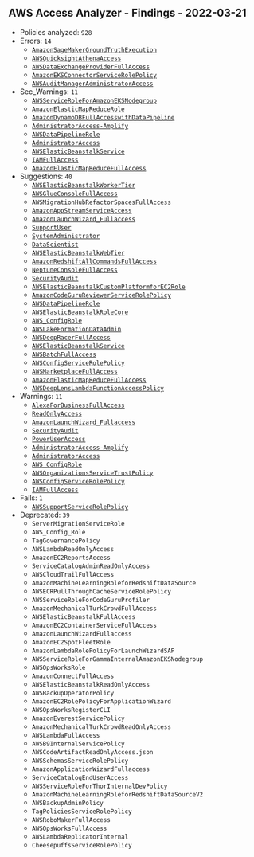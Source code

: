 ## AWS Access Analyzer - Findings - 2022-03-21

- Policies analyzed: `928`
- Errors: `14`
  - [`AmazonSageMakerGroundTruthExecution`](./AmazonSageMakerGroundTruthExecution.json)
  - [`AWSQuicksightAthenaAccess`](./AWSQuicksightAthenaAccess.json)
  - [`AWSDataExchangeProviderFullAccess`](./AWSDataExchangeProviderFullAccess.json)
  - [`AmazonEKSConnectorServiceRolePolicy`](./AmazonEKSConnectorServiceRolePolicy.json)
  - [`AWSAuditManagerAdministratorAccess`](./AWSAuditManagerAdministratorAccess.json)
- Sec_Warnings: `11`
  - [`AWSServiceRoleForAmazonEKSNodegroup`](./AWSServiceRoleForAmazonEKSNodegroup.json)
  - [`AmazonElasticMapReduceRole`](./AmazonElasticMapReduceRole.json)
  - [`AmazonDynamoDBFullAccesswithDataPipeline`](./AmazonDynamoDBFullAccesswithDataPipeline.json)
  - [`AdministratorAccess-Amplify`](./AdministratorAccess-Amplify.json)
  - [`AWSDataPipelineRole`](./AWSDataPipelineRole.json)
  - [`AdministratorAccess`](./AdministratorAccess.json)
  - [`AWSElasticBeanstalkService`](./AWSElasticBeanstalkService.json)
  - [`IAMFullAccess`](./IAMFullAccess.json)
  - [`AmazonElasticMapReduceFullAccess`](./AmazonElasticMapReduceFullAccess.json)
- Suggestions: `40`
  - [`AWSElasticBeanstalkWorkerTier`](./AWSElasticBeanstalkWorkerTier.json)
  - [`AWSGlueConsoleFullAccess`](./AWSGlueConsoleFullAccess.json)
  - [`AWSMigrationHubRefactorSpacesFullAccess`](./AWSMigrationHubRefactorSpacesFullAccess.json)
  - [`AmazonAppStreamServiceAccess`](./AmazonAppStreamServiceAccess.json)
  - [`AmazonLaunchWizard_Fullaccess`](./AmazonLaunchWizard_Fullaccess.json)
  - [`SupportUser`](./SupportUser.json)
  - [`SystemAdministrator`](./SystemAdministrator.json)
  - [`DataScientist`](./DataScientist.json)
  - [`AWSElasticBeanstalkWebTier`](./AWSElasticBeanstalkWebTier.json)
  - [`AmazonRedshiftAllCommandsFullAccess`](./AmazonRedshiftAllCommandsFullAccess.json)
  - [`NeptuneConsoleFullAccess`](./NeptuneConsoleFullAccess.json)
  - [`SecurityAudit`](./SecurityAudit.json)
  - [`AWSElasticBeanstalkCustomPlatformforEC2Role`](./AWSElasticBeanstalkCustomPlatformforEC2Role.json)
  - [`AmazonCodeGuruReviewerServiceRolePolicy`](./AmazonCodeGuruReviewerServiceRolePolicy.json)
  - [`AWSDataPipelineRole`](./AWSDataPipelineRole.json)
  - [`AWSElasticBeanstalkRoleCore`](./AWSElasticBeanstalkRoleCore.json)
  - [`AWS_ConfigRole`](./AWS_ConfigRole.json)
  - [`AWSLakeFormationDataAdmin`](./AWSLakeFormationDataAdmin.json)
  - [`AWSDeepRacerFullAccess`](./AWSDeepRacerFullAccess.json)
  - [`AWSElasticBeanstalkService`](./AWSElasticBeanstalkService.json)
  - [`AWSBatchFullAccess`](./AWSBatchFullAccess.json)
  - [`AWSConfigServiceRolePolicy`](./AWSConfigServiceRolePolicy.json)
  - [`AWSMarketplaceFullAccess`](./AWSMarketplaceFullAccess.json)
  - [`AmazonElasticMapReduceFullAccess`](./AmazonElasticMapReduceFullAccess.json)
  - [`AWSDeepLensLambdaFunctionAccessPolicy`](./AWSDeepLensLambdaFunctionAccessPolicy.json)
- Warnings: `11`
  - [`AlexaForBusinessFullAccess`](./AlexaForBusinessFullAccess.json)
  - [`ReadOnlyAccess`](./ReadOnlyAccess.json)
  - [`AmazonLaunchWizard_Fullaccess`](./AmazonLaunchWizard_Fullaccess.json)
  - [`SecurityAudit`](./SecurityAudit.json)
  - [`PowerUserAccess`](./PowerUserAccess.json)
  - [`AdministratorAccess-Amplify`](./AdministratorAccess-Amplify.json)
  - [`AdministratorAccess`](./AdministratorAccess.json)
  - [`AWS_ConfigRole`](./AWS_ConfigRole.json)
  - [`AWSOrganizationsServiceTrustPolicy`](./AWSOrganizationsServiceTrustPolicy.json)
  - [`AWSConfigServiceRolePolicy`](./AWSConfigServiceRolePolicy.json)
  - [`IAMFullAccess`](./IAMFullAccess.json)
- Fails: `1`
  - [`AWSSupportServiceRolePolicy`](./AWSSupportServiceRolePolicy.json)
- Deprecated: `39`
  - `ServerMigrationServiceRole`
  - `AWS_Config_Role`
  - `TagGovernancePolicy`
  - `AWSLambdaReadOnlyAccess`
  - `AmazonEC2ReportsAccess`
  - `ServiceCatalogAdminReadOnlyAccess`
  - `AWSCloudTrailFullAccess`
  - `AmazonMachineLearningRoleforRedshiftDataSource`
  - `AWSECRPullThroughCacheServiceRolePolicy`
  - `AWSServiceRoleForCodeGuruProfiler`
  - `AmazonMechanicalTurkCrowdFullAccess`
  - `AWSElasticBeanstalkFullAccess`
  - `AmazonEC2ContainerServiceFullAccess`
  - `AmazonLaunchWizardFullaccess`
  - `AmazonEC2SpotFleetRole`
  - `AmazonLambdaRolePolicyForLaunchWizardSAP`
  - `AWSServiceRoleForGammaInternalAmazonEKSNodegroup`
  - `AWSOpsWorksRole`
  - `AmazonConnectFullAccess`
  - `AWSElasticBeanstalkReadOnlyAccess`
  - `AWSBackupOperatorPolicy`
  - `AmazonEC2RolePolicyForApplicationWizard`
  - `AWSOpsWorksRegisterCLI`
  - `AmazonEverestServicePolicy`
  - `AmazonMechanicalTurkCrowdReadOnlyAccess`
  - `AWSLambdaFullAccess`
  - `AWSB9InternalServicePolicy`
  - `AWSCodeArtifactReadOnlyAccess.json`
  - `AWSSchemasServiceRolePolicy`
  - `AmazonApplicationWizardFullaccess`
  - `ServiceCatalogEndUserAccess`
  - `AWSServiceRoleForThorInternalDevPolicy`
  - `AmazonMachineLearningRoleforRedshiftDataSourceV2`
  - `AWSBackupAdminPolicy`
  - `TagPoliciesServiceRolePolicy`
  - `AWSRoboMakerFullAccess`
  - `AWSOpsWorksFullAccess`
  - `AWSLambdaReplicatorInternal`
  - `CheesepuffsServiceRolePolicy`

